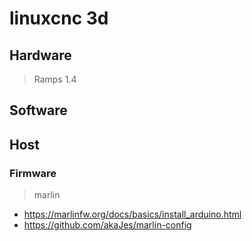 # linuxcnc 3d
## Hardware
> Ramps 1.4

## Software
## Host

### Firmware
> marlin
* https://marlinfw.org/docs/basics/install_arduino.html
* https://github.com/akaJes/marlin-config
###
